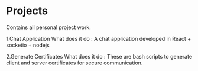 # Projects
Contains all personal project work.


1.Chat Application
What does it do : A chat application developed in React + socketio + nodejs

2.Generate Certificates
What does it do : These are bash scripts to generate client and server certificates for secure communication.
